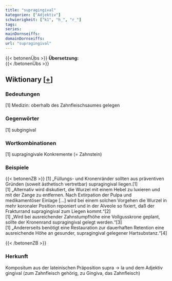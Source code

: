 ```yaml
---
title: "supragingival"
kategorien: ["Adjektiv"]
schwierigkeit: ["k1", "h_", "r_"]
tags:
series:
mainDornseiffs:
domainDornseiffs:
url: "supragingival"
---
```


{{< betonenÜbs >}}
**Übersetzung:**  
{{< /betonenÜbs >}}

## Wiktionary [[+](https://de.wiktionary.org/wiki/supragingival)]

### Bedeutungen
[1] Medizin: oberhalb des Zahnfleischsaumes gelegen  

### Gegenwörter
[1] subgingival  

### Wortkombinationen
[1] supragingivale Konkremente (= Zahnstein)  

### Beispiele
{{< betonenZB >}}
[1] „Füllungs- und Kronenränder sollten aus präventiven Gründen (soweit ästhetisch vertretbar) supragingival liegen.[1]  
[1] „Alternativ wird diskutiert, die Wurzel mit einem Hebel zu luxieren und mit der Zange zu entfernen. Nach Extirpation der Pulpa und medikamentöser Einlage […] wird bei einem solchen Vorgehen die Wurzel in mehr koronaler Position reponiert und in der Alveole so fixiert, daß der Frakturrand supragingival zum Liegen kommt.“[2]  
[1] „Wird bei ausreichender Zahnstumpfhöhe eine Vollgusskrone geplant, sollte der Kronenrand supragingival gelegt werden.“[3]  
[1] „Andererseits benötigt eine Restauration zur dauerhaften Retention eine ausreichende Höhe an gesunder, supragingival gelegener Hartsubstanz.“[4]  

{{< /betonenZB >}}
### Herkunft
Kompositum aus der lateinischen Präposition supra → la und dem Adjektiv gingival (zum Zahnfleisch gehörig, zu Gingiva, das Zahnfleisch)  


